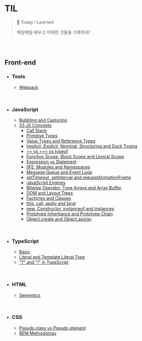 # TIL 

> 📝 Today I Learned
>
> 매일매일 배우고 이해한 것들을 기록하자!

<br>

<br>

## Front-end

- ### **Tools**
  
  - [Webpack](https://github.com/SewookHan/TIL/blob/main/Webpack/Webpack.md)

<br>

- ### **JavaScript**

  - [Bubbling and Capturing](https://github.com/SewookHan/TIL/blob/main/JavaScript/bubbling-and-capturing.md)
  - [33 JS Concepts](https://github.com/SewookHan/TIL/blob/main/JavaScript/33-js-concepts) 
    - [Call Stack](https://github.com/SewookHan/TIL/blob/main/JavaScript/33-js-concepts/call-stack.md)
    - [Primitive Types](https://github.com/SewookHan/TIL/blob/main/JavaScript/33-js-concepts/primitive-types.md)
    - [Value Types and Reference Types](https://github.com/SewookHan/TIL/blob/main/JavaScript/33-js-concepts/value-types-and-reference-types.md) 
    - [Implicit, Explicit, Nominal, Structuring and Duck Typing](https://github.com/SewookHan/TIL/blob/main/JavaScript/33-js-concepts/implicit-explicit-nominal-structuring-and-duck-typing.md)
    - [== vs === vs typeof](https://github.com/SewookHan/TIL/blob/main/JavaScript/33-js-concepts/==-vs-===-vs-typeof.md)
    - [Function Scope, Block Scope and Lexical Scope](https://github.com/SewookHan/TIL/blob/main/JavaScript/33-js-concepts/function-block-lexical-scope.md)
    - [Expression vs Statement](https://github.com/SewookHan/TIL/blob/main/JavaScript/33-js-concepts/expression-vs-statement.md)
    - [IIFE, Modules and Namespaces](https://github.com/SewookHan/TIL/blob/main/JavaScript/33-js-concepts/iife-modules-and-namespaces.md)
    - [Message Queue and Event Loop](https://github.com/SewookHan/TIL/blob/main/JavaScript/33-js-concepts/message-queue-and-event-loop.md)
    - [setTimeout, setInterval and requestAnimationFrame](https://github.com/SewookHan/TIL/blob/main/JavaScript/33-js-concepts/settimeout-setinterval-requestanimationframe.md)
    - [JavaScript Engines](https://github.com/SewookHan/TIL/blob/main/JavaScript/33-js-concepts/javascript-engines.md)
    - [Bitwise Operator, Type Arrays and Array Buffer](https://github.com/SewookHan/TIL/blob/main/JavaScript/33-js-concepts/bitwise-operator-type-arrays-and-array-buffer.md)
    - [DOM and Layout Trees](https://github.com/SewookHan/TIL/blob/main/JavaScript/33-js-concepts/dom-and-layout-trees.md)
    - [Factories and Classes](https://github.com/SewookHan/TIL/blob/main/JavaScript/33-js-concepts/factories-and-classes.md)
    - [this, call, apply and bind](https://github.com/SewookHan/TIL/blob/main/JavaScript/33-js-concepts/this-call-apply-and-bind.md)
    - [new, Constructor, instanceof and instances](https://github.com/SewookHan/TIL/blob/main/JavaScript/33-js-concepts/new-constructor-instanceof-and-instance.md)
    - [Prototype Inheritance and Prototype Chain](https://github.com/SewookHan/TIL/blob/main/JavaScript/33-js-concepts/prototype-inheritance-and-prototype-chain.md)
    - [Object.create and Object.assign](https://github.com/SewookHan/TIL/blob/main/JavaScript/33-js-concepts/objectcreate-and-objectassign.md)

<br>

- ### TypeScript

  - [Basic](https://github.com/SewookHan/TIL/blob/main/TypeScript/basic.md)
  - [Literal and Template Literal Type](https://github.com/SewookHan/TIL/blob/main/TypeScript/literal-type-and-template-literal-type.md)
  - ["?" and "!" in TypeScript](https://github.com/SewookHan/TIL/blob/main/TypeScript/question-mark-and-exclamation-mark.md)

<br>

- ### HTML

  - [Sementics](https://github.com/SewookHan/TIL/blob/main/HTML/sementics.md)

<br>

- ### CSS

  - [Pseudo class vs Pseudo element](https://github.com/SewookHan/TIL/blob/main/CSS/pseudo-classes-vs-pseudo-elements.md)
  - [BEM Methodology](https://github.com/SewookHan/TIL/blob/main/CSS/bem-methodology.md)

<br>